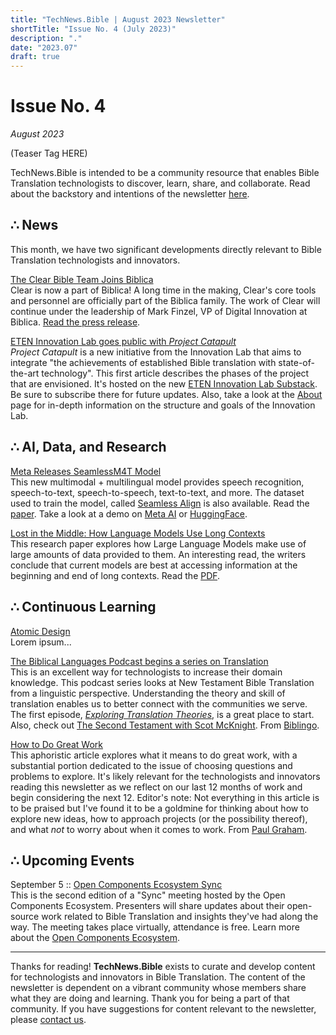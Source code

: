 ```yaml
---
title: "TechNews.Bible | August 2023 Newsletter"
shortTitle: "Issue No. 4 (July 2023)"
description: "."
date: "2023.07"
draft: true
---
```


<h1 class="mb-0">Issue No. 4</h1>
<div class="mt-0"><em>August 2023</em></div>

(Teaser Tag HERE)

TechNews.Bible is intended to be a community resource that enables Bible Translation technologists to discover, learn, share, and collaborate. Read about the backstory and intentions of the newsletter [here](https://technews.bible/about).

## ∴ News

This month, we have two significant developments directly relevant to Bible Translation technologists and innovators.

[The Clear Bible Team Joins Biblica](https://biblica.com/clear)  
Clear is now a part of Biblica! A long time in the making, Clear's core tools and personnel are officially part of the Biblica family. The work of Clear will continue under the leadership of Mark Finzel, VP of Digital Innovation at Biblica. [Read the press release](https://www.biblica.com/articles/clear-pr/).

[ETEN Innovation Lab goes public with _Project Catapult_](https://etenlab.substack.com/p/project-catapult-re-thinking-bible)  
_Project Catapult_ is a new initiative from the Innovation Lab that aims to integrate "the achievements of established Bible translation with state-of-the-art technology". This first article describes the phases of the project that are envisioned. It's hosted on the new [ETEN Innovation Lab Substack](https://etenlab.substack.com/). Be sure to subscribe there for future updates. Also, take a look at the [About](https://etenlab.substack.com/about) page for in-depth information on the structure and goals of the Innovation Lab.

## ∴ AI, Data, and Research

[Meta Releases SeamlessM4T Model](https://ai.meta.com/blog/seamless-m4t/)  
This new multimodal + multilingual model provides speech recognition, speech-to-text, speech-to-speech, text-to-text, and more. The dataset used to train the model, called [Seamless Align](https://github.com/facebookresearch/seamless_communication/blob/main/docs/m4t/seamless_align_README.md) is also available. Read the [paper](https://ai.meta.com/research/publications/seamless-m4t/). Take a look at a demo on [Meta AI](https://seamless.metademolab.com/) or [HuggingFace](https://huggingface.co/spaces/facebook/seamless_m4t).

[Lost in the Middle: How Language Models Use Long Contexts](https://arxiv.org/abs/2307.03172)  
This research paper explores how Large Language Models make use of large amounts of data provided to them. An interesting read, the writers conclude that current models are best at accessing information at the beginning and end of long contexts. Read the [PDF](https://arxiv.org/pdf/2307.03172.pdf).

## ∴ Continuous Learning

[Atomic Design](https://atomicdesign.bradfrost.com/chapter-2/)  
Lorem ipsum...

[The Biblical Languages Podcast begins a series on Translation](https://www.youtube.com/playlist?list=PL4qBmdGMhDaFdzk1iA8jcBIdV98Dy08NG)  
This is an excellent way for technologists to increase their domain knowledge. This podcast series looks at New Testament Bible Translation from a linguistic perspective. Understanding the theory and skill of translation enables us to better connect with the communities we serve. The first episode, [_Exploring Translation Theories_](https://www.youtube.com/watch?v=Aqwx9sF2UfQ), is a great place to start. Also, check out [The Second Testament with Scot McKnight](https://www.youtube.com/watch?v=arUIkrzyOlU). From [Biblingo](https://biblingo.org/).

[How to Do Great Work](http://www.paulgraham.com/greatwork.html)  
This aphoristic article explores what it means to do great work, with a substantial portion dedicated to the issue of choosing questions and problems to explore. It's likely relevant for the technologists and innovators reading this newsletter as we reflect on our last 12 months of work and begin considering the next 12. Editor's note: Not everything in this article is to be praised but I've found it to be a goldmine for thinking about how to explore new ideas, how to approach projects (or the possibility thereof), and what _not_ to worry about when it comes to work. From [Paul Graham](http://paulgraham.com/articles.html).

## ∴ Upcoming Events

September 5 :: [Open Components Ecosystem Sync](https://opencomponents.us21.list-manage.com/track/click?u=f13d073327d644728dfdd76ff&id=2045b495f9&e=fde8ca0796)  
This is the second edition of a "Sync" meeting hosted by the Open Components Ecosystem. Presenters will share updates about their open-source work related to Bible Translation and insights they've had along the way. The meeting takes place virtually, attendance is free. Learn more about the [Open Components Ecosystem](https://opencomponents.io).

---

Thanks for reading! **TechNews.Bible** exists to curate and develop content for technologists and innovators in Bible Translation. The content of the newsletter is dependent on a vibrant community whose members share what they are doing and learning. Thank you for being a part of that community. If you have suggestions for content relevant to the newsletter, please [contact us](https://technews.bible/contact).
